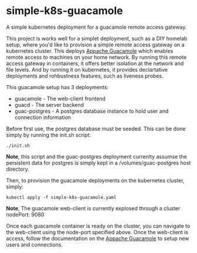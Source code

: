 # simple-k8s-guacamole
A simple kubernetes deployment for a guacamole remote access gateway.

This project is works well for a simplet deployment, such as a DIY homelab setup, where you'd like to provision a simple remote access gateway on a kubernetes cluster.  This deploys [Appache Guacamole](https://guacamole.apache.org/) which enables remote access to machines on your home network.  By running this remote access gateway in containers, it offers better isolation at the network and file levels.  And by running it on kubernetes, it provides declartative deployments and rohbustness features, such as liveness probes.

This guacamole setup has 3 deployments:
- guacamole - The web-client frontend
- guacd - The server backend
- guac-postgres - A postgres database instance to hold user and connection information

Before first use, the postgres database must be seeded.  This can be done simply by running the init.sh script:
```
./init.sh
```
**Note**, this script and the guac-postgres deployment currenlty assumse the persistent data for postgres is simply kept in a /volumes/guac-postgres host directory.
 
Then, to provision the guacamole deployments on the kubernetes cluster, simply:
```
kubectl apply -f simple-k8s-guacamole.yaml
```
**Note**, The guacamole web-client is currently explosed through a cluster nodePort: 9080

Once each guacamole container is ready on the cluster, you can navigate to the web-client using the node-port specified above.  Once the web-client is access, follow the documentation on the [Appache Guacamole](https://guacamole.apache.org/) to setup new users and connections.

